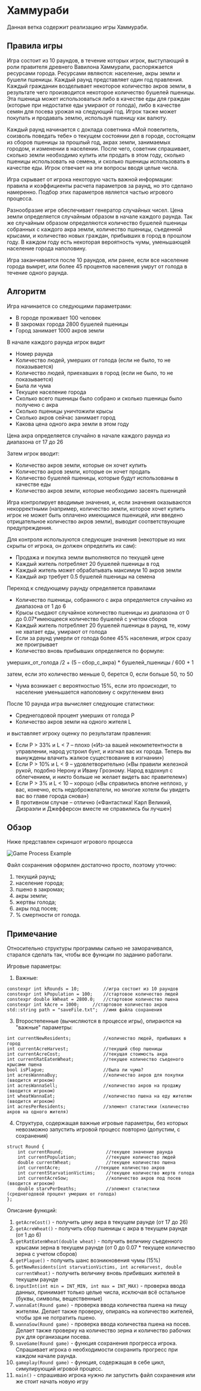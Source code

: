 # Хаммураби

Данная ветка содержит реализацию игры Хаммураби.

## Правила игры

Игра состоит из 10 раундов, в течение которых игрок, выступающий в роли правителя древнего Вавилона Хаммурапи, распоряжается ресурсами города. Ресурсами являются: население, акры земли и бушели пшеницы. Каждый раунд представляет один год правления. Каждый гражданин возделывает некоторое количество акров земли, в результате чего производится некоторое количество бушелей пшеницы. Эта пшеница может использоваться либо в качестве еды для граждан (которые при недостатке еды умирают от голода), либо в качестве семян для посева урожая на следующий год. Игрок также может покупать и продавать землю, используя пшеницу как валюту.

Каждый раунд начинается с доклада советника «Мой повелитель, соизволь поведать тебе» о текущем состоянии дел в городе, состоящем из сборов пшеницы за прошлый год, акрах земли, занимаемых городом, и изменении в населении. После чего, советник спрашивает, сколько земли необходимо купить или продать в  этом году, сколько пшеницы использовать на семена, и сколько пшеницы использовать в качестве еды. Игрок отвечает на эти вопросы вводя целые числа.

Игра скрывает от игрока некоторую часть важной информации: правила и коэффициенты расчета параметров за раунд, но это сделано намеренно. Подбор этих параметров является частью игрового процесса.

Разнообразие игре обеспечивает генератор случайных чисел. Цена земли определяется случайным образом в начале каждого раунда. Так же случайным образом определяются количество бушелей пшеницы собранных с каждого акра земли, количество пшеницы, съеденной крысами, и количество новых граждан, прибывших в город в прошлом году. В каждом году есть некоторая вероятность чумы, уменьшающей население города наполовину.

Игра заканчивается после 10 раундов, или ранее, если все население города вымрет, или более 45 процентов населения умрут от голода в течение одного раунда.

## Алгоритм

Игра начинается со следующими параметрами:

- В городе проживает 100 человек
- В закромах города 2800 бушелей пшеницы
- Город занимает 1000 акров земли

В начале каждого раунда игрок видит

- Номер раунда
- Количество людей, умерших от голода (если не было, то не показывается)
- Количество людей, приехавших в город (если не было, то не показывается)
- Была ли чума
- Текущее население города
- Сколько всего пшеницы было собрано и сколько пшеницы было получено с акра
- Сколько пшеницы уничтожили крысы
- Сколько акров сейчас занимает город
- Какова цена одного акра земли в этом году

Цена акра определяется случайно в начале каждого раунда из диапазона от 17 до 26

Затем игрок вводит:

- Количество акров земли, которые он хочет купить
- Количество акров земли, которые он хочет продать
- Количество бушелей пшеницы, которые будут использованы в качестве еды
- Количество акров земли, которые необходимо засеять пшеницей

Игра контролирует вводимые значения, и, если значения оказываются некорректными (например, количество земли, которое хочет купить игрок не может быть оплачено имеющимся пшеницей, или введено отрицательное количество акров земли), выводит соответствующие предупреждения.

Для контроля используются следующие значения (некоторые из них скрыты от игрока, он должен определить их сам):

- Продажа и покупка земли выполняются по текущей цене
- Каждый житель потребляет 20 бушелей пшеницы в год
- Каждый житель может обрабатывать максимум 10 акров земли
- Каждый акр требует 0.5 бушелей пшеницы на семена

Переход к следующему раунду определяется правилами

- Количество пшеницы, собранного с акра определяется случайно из диапазона от 1 до 6
- Крысы съедают случайное количество пшеницы из диапазона от 0 до 0.07\*имеющееся количество бушелей с учетом сборов
- Каждый житель потребляет 20 бушелей пшеницы в раунд, те, кому не хватает еды, умирают от голода
- Если за раунд умерли от голода более 45% населения, игрок сразу же проигрывает
- Количество вновь прибывших определяется по формуле:

умерших\_от\_голода /2 + (5 – сбор\_с\_акра) \* бушелей\_пшеницы / 600 + 1

затем, если это количество меньше 0, берется 0, если больше 50, то 50

- Чума возникает с вероятностью 15%, если это происходит, то население уменьшается наполовину с округлением вниз

После 10 раунда игра вычисляет следующие статистики:

- Среднегодовой процент умерших от голода P
- Количество акров земли на одного жителя L

и выставляет игроку оценку по результатам правления:

- Если P > 33% и L < 7 – плохо («Из-за вашей некомпетентности в управлении, народ устроил бунт, и изгнал вас их города. Теперь вы вынуждены влачить жалкое существование в изгнании»)
- Если P > 10% и L < 9 – удовлетворительно («Вы правили железной рукой, подобно Нерону и Ивану Грозному. Народ вздохнул с облегчением, и никто больше не желает видеть вас правителем»)
- Если P > 3% и L < 10 – хорошо («Вы справились вполне неплохо, у вас, конечно, есть недоброжелатели, но многие хотели бы увидеть вас во главе города снова»)
- В противном случае – отлично («Фантастика! Карл Великий, Дизраэли и Джефферсон вместе не справились бы лучше»)

## Обзор

Ниже представлен скриншот игрового процесса

![Game Process Example](GameProcess.png)

Файл сохранения оформлен достаточно просто, поэтому уточню:
1.	текущий раунд;
2.	население города;
3.	пшено в закромах;
4.	акры земли;
5.	жертвы голода;
6.	акры под посев;
7.	% смертности от голода.
   
## Примечание
 
Относительно структуры программы сильно не заморачивался, старался сделать так, чтобы все функции по заданию работали.

Игровые параметры:

1.  Важные:
```
constexpr int kRounds = 10;         //игра состоит из 10 раундов
constexpr int kPopulation = 100;    //стартовое количество людей
constexpr double kWheat = 2800.0;   //стартовое количество пшена
constexpr int kAcre = 1000;	    //стартовое количество акров
std::string path = "saveFile.txt";  //имя файла сохранения
```

3.  Второстепенные (вычисляются в процессе игры), опираются на "важные" параметры:
```
int currentNewResidents;            //количество людей, прибывших в город
int currentAcreHarvest;             //текущий сбор пшеницы
int currentAcreCost;                //текущая стоимость акра
int currentRatEatenWheat;           //текущее количество съеденого крысами пшена
bool isPlague;                      //была ли чума?
int acresWannnaBuy;                 //количество акров для покупки (вводится игроком)
int acresWannaSell;                 //количество акров на продажу (вводится игроком)
int wheatWannaEat;                  //количество пшена на еду жителям (вводится игроком)
int acresPerResidents;              //элемент статистики (количество акров на одного жителя)
```

4.  Структура, содержащая важные игровые параметры, без которых невозможно запустить игровой процесс повторно (допустим, с сохранения)
```
struct Round {
	int currentRound;                //текущее значение раунда
	int currentPopulation;	         //текущее количество людей
	double currentWheat;             //текущее количество пшена
	int currentAcre;	         //текущее количество акров
	int currentStarvationVictims;    //текущее количество жертв голода
	int currentAcreSow;              //количество акров под посев (вводится игроком)
	double starvPerDeaths;           //элемент статистики (среднегодовой процент умерших от голода)
};
```

Описание функций:
1.  ``` getAcreCost() ``` - получить цену акра в текущем раунде (от 17 до 26)
2.  ``` getAcreWheat() ``` - получить сбор пшеницы с акра в текущем раунде (от 1 до 6)
3.  ``` getRatEatenWheat(double wheat) ``` - получить величину съеденного крысами зерна в текущем раунде (от 0 до 0.07 * текущее количество зерна с учетом сборов)
4.  ``` getPlague() ``` - получить шанс возникновения чумы (15%)
5.  ``` getNewResidents(int starvationVictims, int acreHarvest, double currentWheat) ``` - получить величину вновь прибивших жителей в текущем раунде
6.  ``` inputInt(int min = INT_MIN, int max = INT_MAX) ``` - проверка ввода данных, принимает только целые числа, исключая всё остальное (буквы, символы, вещественные)
7.  ``` wannaEat(Round game) ``` - проверка ввода количества пшена на пищу жителям. Делает также проверку, опираясь на количество жителей, чтобы зря не потратить пшено.
8.  ``` wannaSow(Round game) ``` - проверка ввода количества пшена на посев. Делает также проверку на количество зерна и количество рабочих рук для организации посева.
9.  ``` saveGame(Round game) ``` - функция сохранения прогресса игрока. Спрашивает игрока о необходимости сохранить прогресс при каждом начале раунда.
10. ``` gameplay(Round game) ``` - функция, содержащая в себе цикл, симулирующий игровой процесс.
11. ``` main() ``` - спрашиваю игрока нужно ли запустить файл сохранения или же стоит начать новую игру

